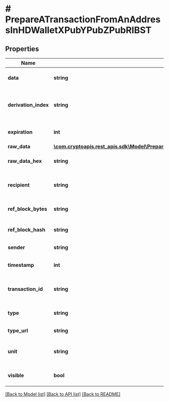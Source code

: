 # # PrepareATransactionFromAnAddressInHDWalletXPubYPubZPubRIBST

## Properties

Name | Type | Description | Notes
------------ | ------------- | ------------- | -------------
**data** | **string** | String representation of the data |
**derivation_index** | **string** | Representation of the derivation index of the xpub address |
**expiration** | **int** | Rrepresentation of the expiration value |
**raw_data** | [**\com.cryptoapis.rest_apis.sdk\Model\PrepareATransactionFromAnAddressInHDWalletXPubYPubZPubRIBSTRawData**](PrepareATransactionFromAnAddressInHDWalletXPubYPubZPubRIBSTRawData.md) |  | [optional]
**raw_data_hex** | **string** | Representation of the raw data in hex format |
**recipient** | **string** | Rrepresentation of the recipients&#39; address |
**ref_block_bytes** | **string** | Representation of the block bytes |
**ref_block_hash** | **string** | Representation of the block hash refference |
**sender** | **string** | Representation of the sender |
**timestamp** | **int** | Representation of the timestamp |
**transaction_id** | **string** | Represents the reference transaction identifier. |
**type** | **string** | Representation of the transfer type. |
**type_url** | **string** | Representation of the URL |
**unit** | **string** | Represents the unit of the amount to be sent. |
**visible** | **bool** | Representation of the address visibility |

[[Back to Model list]](../../README.md#models) [[Back to API list]](../../README.md#endpoints) [[Back to README]](../../README.md)
